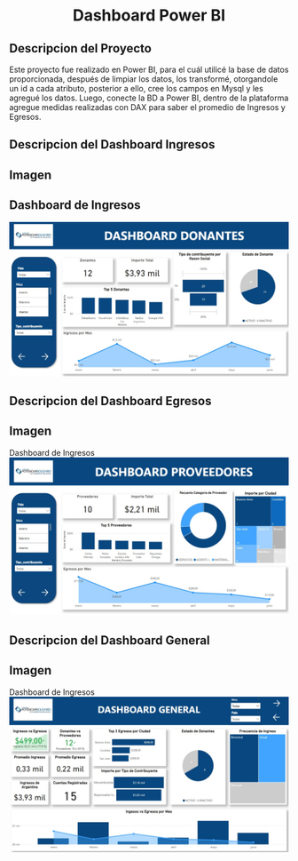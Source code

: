 <h1 align="center"> Dashboard Power BI </h1>

## Descripcion del Proyecto

Este proyecto fue realizado en Power BI, para el cuál utilicé la base de datos proporcionada, después de limpiar los datos, los transformé, otorgandole un id a cada atributo, posterior a ello, cree los campos en Mysql y les agregué los datos.
Luego, conecte la BD a Power BI, dentro de la plataforma agregue medidas realizadas con DAX para saber el promedio de Ingresos y Egresos.

## Descripcion del Dashboard Ingresos

## Imagen

<h2>Dashboard de Ingresos</h2> 
<img src="Power Bi/ing.jpg">

## Descripcion del Dashboard Egresos

## Imagen

Dashboard de Ingresos
<img src="Power Bi/egr.jpg">

## Descripcion del Dashboard General

## Imagen

Dashboard de Ingresos
<img src="Power Bi/general.jpg">
